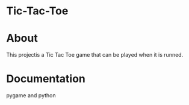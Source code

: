# Tic-Tac-Toe
# About
This projectis a Tic Tac Toe game that can be played when it is runned.
# Documentation 
pygame and python

